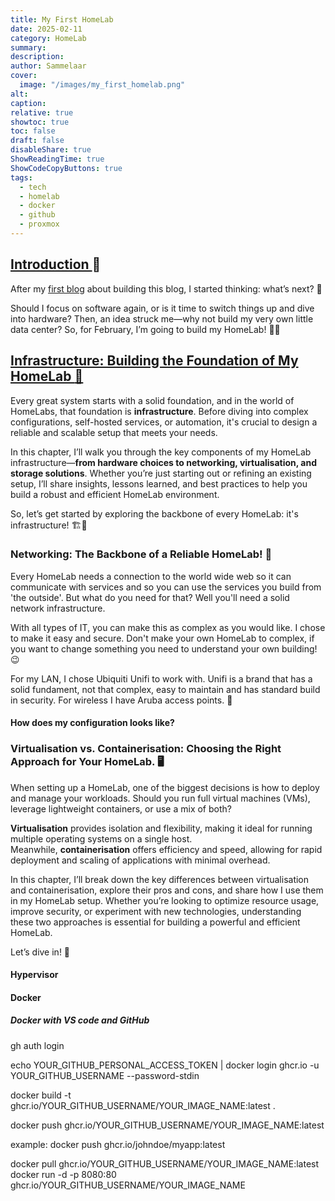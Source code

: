 ```yaml
---
title: My First HomeLab
date: 2025-02-11
category: HomeLab
summary: 
description: 
author: Sammelaar
cover:
  image: "/images/my_first_homelab.png"
alt: 
caption: 
relative: true
showtoc: true
toc: false
draft: false
disableShare: true
ShowReadingTime: true
ShowCodeCopyButtons: true
tags:
  - tech
  - homelab
  - docker
  - github
  - proxmox
---
```

## <u> Introduction </u> :speech_balloon:
After my [first blog](https://blog.biggelaar.it/posts/this-is-my-first-blog-blog-pipeline/) about building this blog, I started thinking: what’s next? 🤔  

Should I focus on software again, or is it time to switch things up and dive into hardware? Then, an idea struck me—why not build my very own little data center? So, for February, I’m going to build my HomeLab! 🌟🚀

## <u> Infrastructure: Building the Foundation of My HomeLab :toolbox:</u> 
Every great system starts with a solid foundation, and in the world of HomeLabs, that foundation is **infrastructure**. Before diving into complex configurations, self-hosted services, or automation, it's crucial to design a reliable and scalable setup that meets your needs.

In this chapter, I’ll walk you through the key components of my HomeLab infrastructure—**from hardware choices to networking, virtualisation, and storage solutions**. Whether you’re just starting out or refining an existing setup, I’ll share insights, lessons learned, and best practices to help you build a robust and efficient HomeLab environment.

So, let’s get started by exploring the backbone of every HomeLab: it's infrastructure! 🏗️🔧

### Networking: The Backbone of a Reliable HomeLab! :wireless:
Every HomeLab needs a connection to the world wide web so it can communicate with services and so you can use the services you build from 'the outside'. But what do you need for that? Well you'll need a solid network infrastructure. 

With all types of IT, you can make this as complex as you would like. I chose to make it easy and secure. Don't make your own HomeLab to complex, if you want to change something you need to understand your own building! :wink:

For my LAN, I chose Ubiquiti Unifi to work with. Unifi is a brand that has a solid fundament, not that complex, easy to maintain and has standard build in security. For wireless I have Aruba access points. :wireless:

#### How does my configuration looks like?

### Virtualisation vs. Containerisation: Choosing the Right Approach for Your HomeLab. :desktop_computer:
When setting up a HomeLab, one of the biggest decisions is how to deploy and manage your workloads. Should you run full virtual machines (VMs), leverage lightweight containers, or use a mix of both?

**Virtualisation** provides isolation and flexibility, making it ideal for running multiple operating systems on a single host. Meanwhile, **containerisation** offers efficiency and speed, allowing for rapid deployment and scaling of applications with minimal overhead.

In this chapter, I’ll break down the key differences between virtualisation and containerisation, explore their pros and cons, and share how I use them in my HomeLab setup. Whether you’re looking to optimize resource usage, improve security, or experiment with new technologies, understanding these two approaches is essential for building a powerful and efficient HomeLab.

Let’s dive in! 🚀

#### Hypervisor

#### Docker 

#####  Docker with VS code and GitHub

gh auth login

echo YOUR_GITHUB_PERSONAL_ACCESS_TOKEN | docker login ghcr.io -u YOUR_GITHUB_USERNAME --password-stdin



docker build -t ghcr.io/YOUR_GITHUB_USERNAME/YOUR_IMAGE_NAME:latest .

docker push ghcr.io/YOUR_GITHUB_USERNAME/YOUR_IMAGE_NAME:latest

example: docker push ghcr.io/johndoe/myapp:latest

docker pull ghcr.io/YOUR_GITHUB_USERNAME/YOUR_IMAGE_NAME:latest
docker run -d -p 8080:80 ghcr.io/YOUR_GITHUB_USERNAME/YOUR_IMAGE_NAME
